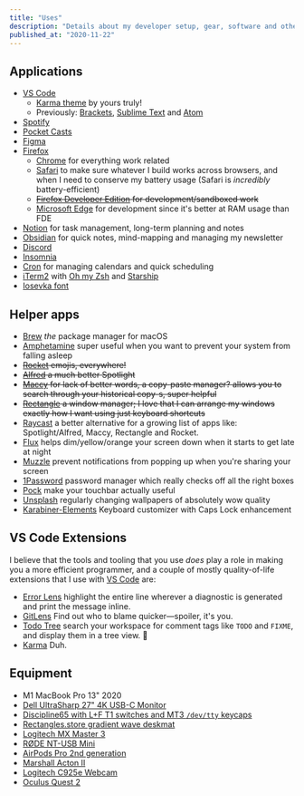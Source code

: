 ```yaml
---
title: "Uses"
description: "Details about my developer setup, gear, software and other config"
published_at: "2020-11-22"
---
```


## Applications

- [VS Code](https://code.visualstudio.com)
  - [Karma theme](https://github.com/sreetamdas/karma) by yours truly!
  - Previously: [Brackets](http://brackets.io),
    [Sublime Text](https://www.sublimetext.com) and [Atom](https://atom.io)
- [Spotify](https://open.spotify.com/user/22nkuerb2tgjpqwhy4tp4aecq?si=q0YnurxaQxiWIIvc7G4-ZA)
- [Pocket Casts](https://www.pocketcasts.com)
- [Figma](https://www.figma.com)
- [Firefox](https://www.mozilla.org)
  - [Chrome](https://www.google.com/chrome) for everything work related
  - [Safari](https://www.apple.com/safari) to make sure whatever I build works
    across browsers, and when I need to conserve my battery usage (Safari is
    _incredibly_ battery-efficient)
  - ~~[Firefox Developer Edition](https://www.mozilla.org/en-US/firefox/developer)
    for development/sandboxed work~~
  - [Microsoft Edge](https://www.microsoft.com/en-us/edge) for development since
    it's better at RAM usage than FDE
- [Notion](https://www.notion.so) for task management, long-term planning and
  notes
- [Obsidian](https://obsidian.md) for quick notes, mind-mapping and managing my
  newsletter
- [Discord](https://discord.com)
- [Insomnia](https://insomnia.rest)
- [Cron](https://cron.app) for managing calendars and quick scheduling
- [iTerm2](https://iterm2.com) with [Oh my Zsh](https://ohmyz.sh) and
  [Starship](https://starship.rs)
- [Iosevka font](https://typeof.net/Iosevka)

## Helper apps

- [Brew](https://brew.sh) _the_ package manager for macOS
- [Amphetamine](https://apps.apple.com/us/app/amphetamine/id937984704?mt=12)
  super useful when you want to prevent your system from falling asleep
- ~~[Rocket](https://matthewpalmer.net/rocket) emojis, everywhere!~~
- ~~[Alfred](https://www.alfredapp.com) a much better Spotlight~~
- ~~[Maccy](https://maccy.app) for lack of better words, a copy-paste manager?
  allows you to search through your historical copy-s, super helpful~~
- ~~[Rectangle](https://rectangleapp.com) a window manager; I love that I can
  arrange my windows exactly how I want using just keyboard shortcuts~~
- [Raycast](https://www.raycast.com) a better alternative for a growing list of
  apps like: Spotlight/Alfred, Maccy, Rectangle and Rocket.
- [Flux](https://justgetflux.com) helps dim/yellow/orange your screen down when
  it starts to get late at night
- [Muzzle](https://muzzleapp.com) prevent notifications from popping up when
  you're sharing your screen
- [1Password](https://1password.com) password manager which really checks off
  all the right boxes
- [Pock](https://pock.dev) make your touchbar actually useful
- [Unsplash](https://unsplash.com) regularly changing wallpapers of absolutely
  wow quality
- [Karabiner-Elements](https://karabiner-elements.pqrs.org) Keyboard customizer
  with Caps Lock enhancement

## VS Code Extensions

I believe that the tools and tooling that you use _does_ play a role in making
you a more efficient programmer, and a couple of mostly quality-of-life
extensions that I use with [VS Code](https://code.visualstudio.com) are:

- [Error Lens](https://marketplace.visualstudio.com/items?itemName=usernamehw.errorlens)
  highlight the entire line wherever a diagnostic is generated and print the
  message inline.
- [GitLens](https://marketplace.visualstudio.com/items?itemName=eamodio.gitlens)
  Find out who to blame quicker—spoiler, it's you.
- [Todo Tree](https://marketplace.visualstudio.com/items?itemName=Gruntfuggly.todo-tree)
  search your workspace for comment tags like `TODO` and `FIXME`, and display
  them in a tree view. 🌳
- [Karma](/karma) Duh.

## Equipment

- M1 MacBook Pro 13" 2020
- [Dell UltraSharp 27" 4K USB-C Monitor](https://www.dell.com/en-us/work/shop/dell-ultrasharp-27-4k-usb-c-monitor-u2720q/apd/210-avjv/monitors-monitor-accessories)
- [Discipline65 with L+F T1 switches and MT3 `/dev/tty` keycaps](https://twitter.com/_SreetamDas/status/1373175729567928321)
- [Rectangles.store gradient wave deskmat](https://rectangles.store/collections/deskmats/products/rectangles-store-deskmat?variant=40018869780636)
- [Logitech MX Master 3](https://www.logitech.com/en-us/products/mice/mx-master-3.910-005620.html?crid=7)
- [RØDE NT-USB Mini](https://www.rode.com/microphones/usb/nt-usb-mini)
- [AirPods Pro 2nd generation](https://www.apple.com/airpods-pro/)
- [Marshall Acton II](https://www.marshallheadphones.com/in/en/acton-ii-bluetooth.html)
- [Logitech C925e Webcam](https://www.logitech.com/en-us/products/webcams/c925e-business-webcam.960-001075.html?crid=34)
- [Oculus Quest 2](https://www.oculus.com/quest-2)
